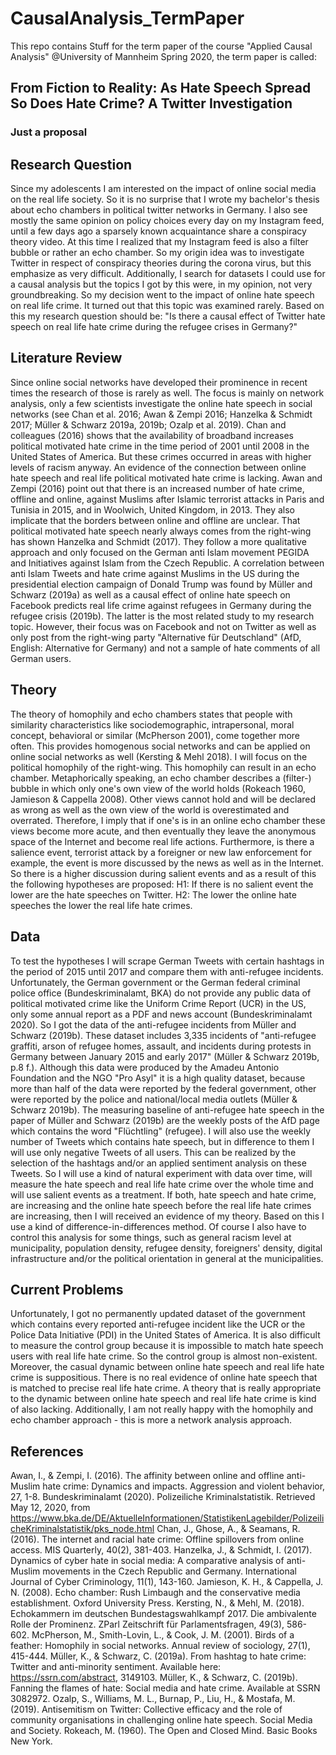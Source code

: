 # CausalAnalysis_TermPaper
This repo contains Stuff for the term paper of the course "Applied Causal Analysis" @University of Mannheim Spring 2020, the term paper is called:


## From Fiction to Reality: As Hate Speech Spread So Does Hate Crime? A Twitter Investigation
### Just a proposal

## Research Question
Since my adolescents I am interested on the impact of online social media on the real life society. So it is no surprise that I wrote my bachelor's thesis about echo chambers in political twitter networks in Germany. I also see mostly the same opinion on policy choices every day on my Instagram feed, until a few days ago a sparsely known acquaintance share a conspiracy theory video. At this time I realized that my Instagram feed is also a filter bubble or rather an echo chamber. So my origin idea was to investigate Twitter in respect of conspiracy theories during the corona virus, but this emphasize as very difficult. Additionally, I search for datasets  I could use for a causal analysis but the topics I got by this were, in my opinion, not very groundbreaking. So my decision went to the impact of online hate speech on real life crime. It turned out that this topic was examined rarely.  Based on this my research question should be: "Is there a causal effect of Twitter hate speech on real life hate crime during the refugee crises in Germany?"

## Literature Review
Since online social networks have developed their prominence in recent times the research of those is rarely as well. The focus is mainly on network analysis, only a few scientists investigate the online hate speech in social networks (see Chan et al. 2016; Awan & Zempi 2016; Hanzelka & Schmidt 2017; Müller & Schwarz 2019a, 2019b; Ozalp et al. 2019). Chan and colleagues (2016) shows that the availability of broadband increases political motivated hate crime in the time period of 2001 until 2008 in the United States of America. But these crimes occurred in areas with higher levels of racism anyway. An evidence of the connection between online hate speech and real life political motivated hate crime is lacking. Awan and Zempi (2016) point out that there is an increased number of hate crime, offline and online, against Muslims after Islamic terrorist attacks in Paris and Tunisia in 2015, and in Woolwich, United Kingdom, in 2013. They also implicate that the borders between online and offline are unclear. That political motivated hate speech nearly always comes from the right-wing has shown Hanzelka and Schmidt (2017). They follow a more qualitative approach and only focused on the German anti Islam movement PEGIDA and Initiatives against Islam from the Czech Republic. A correlation between anti Islam Tweets and hate crime against Muslims in the US during the presidential election campaign of Donald Trump was found by Müller and Schwarz (2019a) as well as a causal effect of online hate speech on Facebook predicts real life crime against refugees in Germany during the refugee crisis (2019b). The latter is the most related study to my research topic. However, their focus was on Facebook and not on Twitter as well as only post from the right-wing party "Alternative für Deutschland" (AfD, English: Alternative for Germany) and not a sample of hate comments of all German users. 

## Theory
The theory of homophily and echo chambers states that people with similarity characteristics like sociodemographic, intrapersonal, moral concept, behavioral or similar (McPherson 2001), come together more often. This provides homogenous social networks and can be applied on online social networks as well (Kersting & Mehl 2018).  I will focus on the political homophily of the right-wing. This homophily can result in an echo chamber. Metaphorically speaking, an echo chamber describes a (filter-) bubble in which only one's own view of the world holds (Rokeach 1960, Jamieson & Cappella 2008). Other views cannot hold and will be declared as wrong as well as the own view of the world is overestimated and overrated. Therefore, I imply that if one's is in an online echo chamber these views become more acute, and then eventually they leave the anonymous space of the Internet and become real life actions. Furthermore, is there a salience event, terrorist attack by a foreigner or new law enforcement for example, the event is more discussed by the news as well as in the Internet. So there is a higher discussion during salient events and as a result of this the following hypotheses are proposed:
H1: If there is no salient event the lower are the hate speeches on Twitter.
H2: The lower the online hate speeches the lower the real life hate crimes.

## Data
To test the hypotheses I will scrape German Tweets with certain hashtags  in the period of 2015 until 2017 and compare them with anti-refugee incidents. Unfortunately, the German government or the German federal criminal police office (Bundeskriminalamt, BKA) do not provide any public data of political motivated crime like the Uniform Crime Report (UCR) in the US, only some annual report as a PDF and news account (Bundeskriminalamt 2020). So I got the data of the anti-refugee incidents from Müller and Schwarz (2019b). These dataset includes 3,335 incidents of "anti-refugee graffiti, arson of refugee homes, assault, and incidents during protests in Germany between January 2015 and early 2017" (Müller & Schwarz 2019b, p.8 f.).  Although this data were produced by the Amadeu Antonio Foundation and the NGO "Pro Asyl" it is a high quality dataset, because more than half of the data were reported by the federal government, other were reported by the police and national/local media outlets (Müller & Schwarz 2019b). The measuring baseline of anti-refugee hate speech in the paper of Müller and Schwarz (2019b) are the weekly posts of the AfD page which contains the word "Flüchtling" (refugee). I will also use the weekly number of Tweets which contains hate speech, but in difference to them I will use only negative Tweets of all users. This can be realized by the selection of the hashtags and/or an applied sentiment analysis on these Tweets. 
So I will use a kind of natural experiment with data over time, will measure the hate speech and real life hate crime over the whole time and will use salient events as a treatment. If both, hate speech and hate crime, are increasing and the online hate speech before the real life hate crimes are increasing, then I will received an evidence of my theory. Based on this I use a kind of difference-in-differences method.
Of course I also have to control this analysis for some things, such as general racism level at municipality, population density, refugee density, foreigners' density, digital infrastructure and/or the political orientation in general at the municipalities.  

## Current Problems
Unfortunately, I got no permanently updated dataset of the government which contains every reported anti-refugee incident like the UCR or the Police Data Initiative (PDI) in the United States of America. It is also difficult to measure the control group because it is impossible to match hate speech users with real life hate crime. So the control group is almost non-existent. Moreover, the casual dynamic between online hate speech and real life hate crime is suppositious. There is no real evidence of online hate speech that is matched to precise real life hate crime. A theory that is really appropriate to the dynamic between online hate speech and real life hate crime is kind of also lacking. Additionally, I am not really happy with the homophily and echo chamber approach - this is more a network analysis approach. 

## References
Awan, I., & Zempi, I. (2016). The affinity between online and offline anti-Muslim hate crime: Dynamics and impacts. Aggression and violent behavior, 27, 1-8.
Bundeskriminalamt (2020). Polizeiliche Kriminalstatistik. Retrieved May 12, 2020, from https://www.bka.de/DE/AktuelleInformationen/StatistikenLagebilder/PolizeilicheKriminalstatistik/pks_node.html
Chan, J., Ghose, A., & Seamans, R. (2016). The internet and racial hate crime: Offline spillovers from online access. MIS Quarterly, 40(2), 381-403.
Hanzelka, J., & Schmidt, I. (2017). Dynamics of cyber hate in social media: A comparative analysis of anti-Muslim movements in the Czech Republic and Germany. International Journal of Cyber Criminology, 11(1), 143-160.
Jamieson, K. H., & Cappella, J. N. (2008). Echo chamber: Rush Limbaugh and the conservative media establishment. Oxford University Press.
Kersting, N., & Mehl, M. (2018). Echokammern im deutschen Bundestagswahlkampf 2017. Die ambivalente Rolle der Prominenz. ZParl Zeitschrift für Parlamentsfragen, 49(3), 586-602.
McPherson, M., Smith-Lovin, L., & Cook, J. M. (2001). Birds of a feather: Homophily in social networks. Annual review of sociology, 27(1), 415-444.
Müller, K., & Schwarz, C. (2019a). From hashtag to hate crime: Twitter and anti-minority sentiment. Available here: https://ssrn.com/abstract, 3149103.
Müller, K., & Schwarz, C. (2019b). Fanning the flames of hate: Social media and hate crime. Available at SSRN 3082972.
Ozalp, S., Williams, M. L., Burnap, P., Liu, H., & Mostafa, M. (2019). Antisemitism on Twitter: Collective efficacy and the role of community organisations in challenging online hate speech. Social Media and Society.
Rokeach, M. (1960). The Open and Closed Mind. Basic Books New York.

